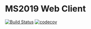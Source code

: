 # MS2019 Web Client

[![Build Status](https://travis-ci.org/isy/MS2019-Web.svg?branch=develop)](https://travis-ci.org/isy/MS2019-Web)
[![codecov](https://codecov.io/gh/isy/MS2019-Web/branch/develop/graph/badge.svg)](https://codecov.io/gh/isy/MS2019-Web)
